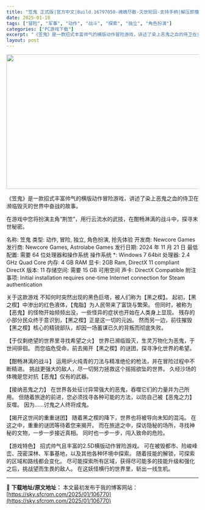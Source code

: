 ```yaml
---
title: "笠鬼 正式版|官方中文|Build.16797050-魂魄尽散-灭世轮回-支持手柄|解压即撸|"
date: 2025-01-18
tags: ["冒险", "军事", "动作", "战斗", "探索", "独立", "角色扮演"]
categories: ["PC游戏下载"]
excerpt: "《笠鬼》是一款招式丰富帅气的横版动作冒险游戏，讲述了染上恶鬼之血的侍卫在濒临毁灭的世界中奋战的故事。 在游戏中您将扮演主角“荆笠”，用行云流水的武技，在酣畅淋漓的战斗中，探寻末世秘密。 名称: 笠鬼 类型: 动作, 冒险, 独立, 角色扮演, 抢先体验 开发商: Newcore Games 发行商:&hellip;"
layout: post
---
```


<img class="aligncenter size-full wp-image-106762" src="https://sky.sfcrom.com/wp-content/uploads/2025/01/2025011809392610.webp" alt="" width="616" height="353" />

《笠鬼》是一款招式丰富帅气的横版动作冒险游戏，讲述了染上恶鬼之血的侍卫在濒临毁灭的世界中奋战的故事。

在游戏中您将扮演主角“荆笠”，用行云流水的武技，在酣畅淋漓的战斗中，探寻末世秘密。

名称: 笠鬼
类型: 动作, 冒险, 独立, 角色扮演, 抢先体验
开发商: Newcore Games
发行商: Newcore Games, Astrolabe Games
发行日期: 2024 年 11 月 21 日
最低配置:
需要 64 位处理器和操作系统
操作系统 *: Windows 7 64bit
处理器: 2.4 GHz Quad Core
内存: 4 GB RAM
显卡: 2GB Ram, DirectX 11 compliant
DirectX 版本: 11
存储空间: 需要 15 GB 可用空间
声卡: DirectX Compatible
附注事项: Initial installation requires one-time Internet connection for Steam authentication

关于这款游戏
不知何时突然出现的黑色巨塔，被人们称为【黑之楔】。
起初，【黑之楔】中渗出的红色液体，【鬼脂】为人民带来了富饶与繁荣。
但同时，被称为【恶鬼】的怪物开始频频出没，一些怪异的症状也开始在人类身上显现。
残存的小部分民众终于意识到，【黑之楔】正是这一切的元凶。
然而另一边，前往摧毁【黑之楔】核心的精锐部队，却因一场蓄谋已久的背叛而彻底失败。

【于仅剩绝望的世界里寻找希望之火】
世界已濒临毁灭，生灵万物化为恶鬼，于世间徘徊。
而您临危受命，前去揭开【黑之楔】的谜团，探寻净化世界的希望。

【酣畅淋漓的战斗】
运用炉火纯青的刀法与精准绝伦的枪法，并在冒险过程中不断精进。
挑战更强大的敌人，尽一切努力拯救这个摇摇欲坠的世界。
久经沙场的体魄是您对抗【恶鬼】仅有的武器。

【接纳恶鬼之力】
在世界各处征讨异常强大的恶鬼，吞噬它们的力量并为己所用。
但随着旅途的前进，您必须找寻各种可能的方法，以防自己被【恶鬼之力】反噬。
因为……讨鬼之人终将成鬼。

【揭开这世间的重重谜团】
随着黑之楔的降下，世界也将被导向未知的混沌。
在这之中，重重的谜团等待着您来揭开。
而在旅途之中，探访隐秘的场所，寻找神秘的文物，一步一步接近真相。
同时也一步一步，闯入致命的危险。

【游戏特色】
招式帅气且丰富的2.5D横版动作冒险游戏。
可在被毁都市、险峻峰峦、茂密深林、军事基地，以及其他各种环境中探索。
随着技能的解锁，可探索的区域和路线都会变化。
尽可能探索所有区域，获得尽可能多的技能升级和强化之后，挑战望而生畏的敌人。
在这妖怪横行的世界里，斩出一线生机。

---
📖 **下载地址/原文地址：** 本文最初发布于我的博客网站：[https://sky.sfcrom.com/2025/01/106770](https://sky.sfcrom.com/2025/01/106770)
